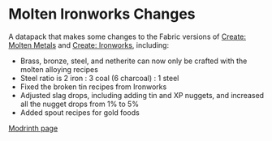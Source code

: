 # Molten Ironworks Changes
A datapack that makes some changes to the Fabric versions of [Create: Molten Metals](https://modrinth.com/mod/create-molten-metals) and [Create: Ironworks](https://modrinth.com/mod/create-ironworks), including:
 - Brass, bronze, steel, and netherite can now only be crafted with the molten alloying recipes
 - Steel ratio is 2 iron : 3 coal (6 charcoal) : 1 steel
 - Fixed the broken tin recipes from Ironworks
 - Adjusted slag drops, including adding tin and XP nuggets, and increased all the nugget drops from 1% to 5%
 - Added spout recipes for gold foods

[Modrinth page](https://modrinth.com/datapack/molten-ironworks-changes)
